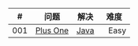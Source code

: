 | \# | 问题 | 解决 | 难度 |
|----|----------|-----------|------|
| 001 | [Plus One](https://leetcode.com/problems/plus-one/) | [Java](.plusOne) | &nbsp;&nbsp;&nbsp;Easy |
